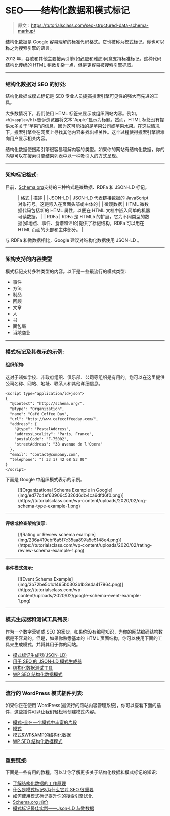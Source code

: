 # SEO——结构化数据和模式标记

> 原文：<https://tutorialsclass.com/seo-structured-data-schema-markup/>

结构化数据是 Google 容易理解的标准代码格式。它也被称为模式标记。你也可以称之为搜索引擎的语言。

2012 年，谷歌和其他主要搜索引擎(如必应和雅虎)同意支持标准标记。这种代码结构比传统的 HTML 稍微复杂一点，但是更容易被搜索引擎抓取。

* * *

### 结构化数据对 SEO 的好处:

结构化数据或模式标记是 SEO 专业人员提高搜索引擎可见性的强大而先进的工具。

大多数情况下，我们使用 HTML 标签来显示或组织网站内容。例如，`<h1>apple</h1>`告诉浏览器将文本“Apple”显示为标题。然而，HTML 标签没有提供太多关于“苹果”的信息，因为这可能指的是苹果公司或苹果水果。在这些情况下，搜索引擎会在网页上寻找其他内容来找出相关性。这个过程使得搜索引擎很难向用户显示相关内容。

结构化数据使搜索引擎很容易理解内容的类型。如果你的网站有结构化数据，你的内容可以在搜索引擎结果列表中以一种吸引人的方式呈现。

* * *

### 架构标记格式:

目前，[Schema.org](https://schema.org/)支持的三种格式是微数据、RDFa 和 JSON-LD 标记。

<figure class="wp-block-table">

| 格式 | 描述 |
| JSON-LD | JSON-LD 代表链接数据的 JavaScript 对象符号。这是嵌入在页面头部或主体的 |
| 微观数据 | HTML 微数据代码包括新的 HTML 属性，以便在 HTML 文档中嵌入简单的机器可读数据。 |
| RDFa | RDFa 是 HTML5 的扩展，它为不同类型的数据(如地点、事件、食谱和评论)提供了标记结构。RDFa 可以用在 HTML 页面的头部和主体部分。 |

</figure>

与 RDFa 和微数据相比，Google 建议对结构化数据使用 JSON-LD 。

* * *

### 架构支持的内容类型

模式标记支持多种类型的内容。以下是一些最流行的模式类型:

*   事件
*   方法
*   制品
*   回顾
*   文章
*   人
*   书
*   面包屑
*   当地商业

* * *

### 模式标记及其表示的示例:

#### 组织架构:

这对于诸如学校、非政府组织、俱乐部、公司等组织是有用的。您可以在这里提供公司名称、网站、地址、联系人和其他详细信息。

```
<script type="application/ld+json">
{
  "@context": "http://schema.org/",
  "@type": "Organization",
  "name": "Café Coffee Day",
  "url": "http://www.cafecoffeeday.com/",
  "address": {
    "@type": "PostalAddress",
    "addressLocality": "Paris, France",
    "postalCode": "F-75002",
    "streetAddress": "38 avenue de l'Opera"
  },
  "email": "contact@company.com",
  "telephone": "( 33 1) 42 68 53 00"
}
</script>
```

下面是 Google 中组织模式表示的示例。

<figure class="wp-block-image border">[![Organizational Schema Example in Google](img/ed77c4ef63906c5326d6db4ca6dfd6f0.png)](https://tutorialsclass.com/wp-content/uploads/2020/02/org-schema-type-example-1.png)</figure>

* * *

#### 评级或检查架构演示:

<figure class="wp-block-image border">[![Rating or Review schema example](img/236a419ebf6a5f7c35aa897a5e5148e4.png)](https://tutorialsclass.com/wp-content/uploads/2020/02/rating-review-schema-example-1.png)</figure>

* * *

#### 事件模式演示:

<figure class="wp-block-image border">[![Event Schema Example](img/3b72be5c1c1465b0303b1b3e4a417964.png)](https://tutorialsclass.com/wp-content/uploads/2020/02/google-schema-event-example-1.png)</figure>

* * *

### 模式生成器和测试工具列表:

作为一个数字营销或 SEO 的家伙，如果你没有编程知识，为你的网站编码结构数据是不容易的。但是，如果你熟悉基本的 HTML 页面结构，你可以使用下面的工具来生成模式，并将其用于你的网站。

*   [模式标记生成器(JSON-LD)](https://technicalseo.com/tools/schema-markup-generator/)
*   [用于 SEO 的 JSON-LD 模式生成器](https://hallanalysis.com/json-ld-generator/)
*   [结构化数据测试工具](https://search.google.com/structured-data/testing-tool/u/0/)
*   [WP SEO 结构化数据模式](https://wordpress.org/plugins/wp-seo-structured-data-schema/)

* * *

### 流行的 WordPress 模式插件列表:

如果你正在使用 WordPress(最流行的网站内容管理系统)，你可以查看下面的插件，这些插件可以让我们轻松地创建模式内容。

*   [模式–全在一个模式中丰富的片段](https://wordpress.org/plugins/all-in-one-schemaorg-rich-snippets/)
*   [模式](https://wordpress.org/plugins/schema-and-structured-data-for-wp/)
*   [模式&WP&AMP](https://wordpress.org/plugins/schema-and-structured-data-for-wp/)的结构化数据
*   [WP SEO 结构化数据模式](https://wordpress.org/plugins/wp-seo-structured-data-schema/)

* * *

### 重要链接:

下面是一些有用的教程，可以让你了解更多关于结构化数据和模式标记的知识:

*   [了解结构化数据的工作原理](https://developers.google.com/search/docs/guides/intro-structured-data)
*   [什么是模式标记&为什么它对 SEO 很重要](https://www.searchenginejournal.com/technical-seo/schema/)
*   [如何使用模式标记提升你的搜索引擎优化](https://neilpatel.com/blog/get-started-using-schema/)
*   [Schema.org 加价](https://moz.com/learn/seo/schema-structured-data)
*   [模式标记最佳实践——Json-LD 与微数据](https://www.envigo.co.in/blog/seo/schema-markup-best-practices-json-ld-vs-microdata)